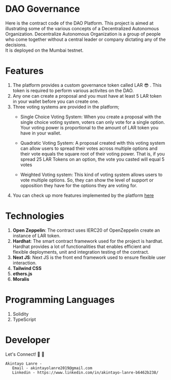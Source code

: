 # DAO Governance
Here is the contract code of the DAO Platform. This project is aimed at illustrating some of the various concepts of a Decentralized Autonomous Organization. Decentralize Autonomous Organization is a group of people who come together without a central leader or company dictating any of the decisions.  
It is deployed on the Mumbai testnet.

# Features
1. The platform provides a custom governance token called LAR 😎 . This token is required to perform various activites on the DAO.
2. Any one can create a proposal and you must have at least 5 LAR token in your wallet before you can create one.
3. Three voting systems are provided in the platform;
    * Single Choice Voting System: When you create a proposal with the single choice voting system, voters can only vote for a single option. Your voting power is proportional to the amount of LAR token you have in your wallet. 
  
    * Quadratic Voting System: A proposal created with this voting system can allow users to spread their votes across multiple options and their vote equals the square root of their voting power. That is, if you spread 25 LAR Tokens on an option, the vote you casted will equal 5 votes
  
    * Weighted Voting system: This kind of voting system allows users to vote multiple options. So, they can show the level of support or opposition they have for the options they are voting for.
4. You can check up more features implemented by the platform [here](https://larry-dao-governance.vercel.app/)

# Technologies
1. **Open Zeppelin**: The contract uses IERC20 of OpenZeppelin create an instance of LAR token.
2. **Hardhat**: The smart contract framework used for the project is hardhat. Hardhat provides a lot of functionalities that enables efficient and flexible deployments, unit and integration testing of the contract.
5. **Next JS**: Next JS is the front end framework used to ensure flexible user interaction.
6. **Tailwind CSS**
8. **ethers.js**
9. **Moralis**

# Programming Languages
1. Solidity
2. TypeScript

 # Developer
 Let's Connect! 👋 👋 
 ```
 Akintayo Lanre - 
    Email - akintayolanre2019@gmail.com
    Linkedin - https://www.linkedin.com/in/akintayo-lanre-b6462b238/
 ```


